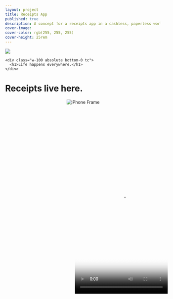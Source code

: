 ```yaml
---
layout: project
title: Receipts App
published: true
description: A concept for a receipts app in a cashless, paperless world
cover-image:
cover-color: rgb(255, 255, 255)
cover-height: 25rem
---
```


<div class="w-100 relative v-btm">
    <img class="relative" src="{{ site.baseurl}}/images/receipts/san-francisco.png" />

    <div class="w-100 absolute bottom-0 tc">
      <h1>Life happens everywhere.</h1>
    </div>

</div>

<div class="w-100 overflow-visible">
  <div class="tc">
    <h1>Receipts live here.</h1>
  </div>
  <div class="relative center" style="display: flex; justify-content: center;">
    <div style="position: relative;">
      <img class="z-0" style="" src="{{ site.baseurl }}/images/receipts/iphone.png" alt="iPhone Frame">
      <video class="z-1" style="position: absolute; left: 27px; top: 94px;" width="300" height="534" preload="auto" autoplay loop poster="{{ site.baseurl }}/images/receipts_poster.png">
        <source src="{{ site.baseurl }}/images/receipts_wt.mp4">
      </video>
    </div>
  </div>
</div>
